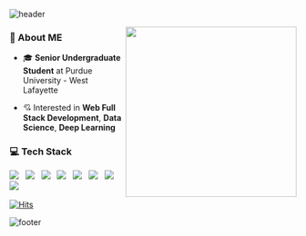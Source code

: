 ![header](https://capsule-render.vercel.app/api?type=soft&color=FAEBEF&fontColor=6A7BA2&height=150&section=header&text=Hi,%20Seohyun%20Yoon&fontSize=30&animation=twinkling)

<img align='right' src='https://media.giphy.com/media/eIadKo4rGHXgl1Ub4g/giphy.gif' width='300'>

### 🐽 About ME 
- 🎓 **Senior Undergraduate Student** at Purdue University - West Lafayette
- 💘 Interested in **Web Full Stack Development**, **Data Science**, **Deep Learning**

  <div align=center>
  
### 💻 Tech Stack 
<img src="https://img.shields.io/badge/Java-007396?style=flat-square&logo=Java&logoColor=white"/></a> &nbsp;
<img src="https://img.shields.io/badge/Python-3766AB?style=flat-square&logo=Python&logoColor=white"/></a> &nbsp;
<img src="https://img.shields.io/badge/JavaScript-F7DF1E?style=flat-square&logo=JavaScript&logoColor=white"/></a> &nbsp;
<img src="https://img.shields.io/badge/CSS3-1572B6?style=flat-square&logo=CSS&logoColor=white"/></a> &nbsp;
<img src="https://img.shields.io/badge/HTML5-E34F26?style=flat-square&logo=HTML5&logoColor=white"/></a> &nbsp;
<img src="https://img.shields.io/badge/MySQL-4479A1?style=flat-square&logo=MySQL&logoColor=white"/></a> &nbsp;
<img src="https://img.shields.io/badge/Unity-000000?style=flat-square&logo=Unity&logoColor=white"/></a> &nbsp;
<img src="https://img.shields.io/badge/Unreal%20Engine-313131?style=flat-square&logo=Unreal&logoColor=white"/></a> &nbsp;


[![Hits](https://hits.seeyoufarm.com/api/count/incr/badge.svg?url=https%3A%2F%2Fgithub.com%2Fbabydoyaji&count_bg=%23D48FEB&title_bg=%23555555&icon=&icon_color=%23E7E7E7&title=hits&edge_flat=false)](https://hits.seeyoufarm.com)

  </div>

![footer](https://capsule-render.vercel.app/api?section=footer&type=soft&color=FAEBEF&height=50)
    
